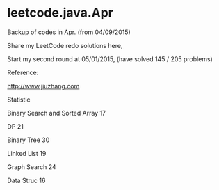 # leetcode.java.Apr

Backup of codes in Apr. (from 04/09/2015)

Share my LeetCode redo solutions here,

Start my second round at 05/01/2015, (have solved 145 / 205 problems)

Reference:

http://www.jiuzhang.com

Statistic 

Binary Search and Sorted Array 17

DP 21

Binary Tree 30

Linked List 19

Graph Search 24

Data Struc 16
